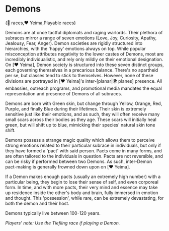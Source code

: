 # Demons

{🧑 races,❤️ Yeima,Playable races}

Demons are at once tactful diplomats and raging warlords. Their plethora of subraces mirror a range of seven emotions (Love, Joy, Curiosity, Apathy, Jealousy, Fear, Anger). Demon societies are rigidly structured into hierarchies, with the 'happy' emotions always on top. While popular misconception attributes negativity to the lower castes of Demons, most are incredibly individualistic, and rely only mildly on their emotional designation. On [❤️ Yeima], Demon society is structured into these seven distinct groups, each governing themselves in a precarious balance. There's no apartheid per se, but classes tend to stick to themselves. However, none of these divisions are portrayed in [❤️ Yeima]'s inter-[planar|🌍 planes] presence. All embassies, outreach programs, and promotional media mandates the equal representation and presence of Demons of all subraces.

Demons are born with Green skin, but change through Yellow, Orange, Red, Purple, and finally Blue during their lifetimes. Their skin is extremely sensitive just like their emotions, and as such, they will often receive many small scars across their bodies as they age. These scars will initially heal green, but will shift up to blue, mimicking their species' natural skin tone shift.

Demons possess a strange magic quality which allows them to perceive strong emotions related to their particular subrace in individuals, but only if they have formed a 'pact' with said person. Pacts come in many forms, and are often tailored to the individuals in question. Pacts are not reversible, and can be risky if performed between two Demons. As such, inter-Demon pact-making is generally frowned down upon on [❤️ Yeima].

If a Demon makes enough pacts (usually an extremely high number) with a particular being, they begin to lose their sense of self, and even corporeal form. In time, and with more pacts, their very mind and essence may take up residence inside the other's body and brain, fully immersed in emotion and thought. This 'possession', while rare, can be extremely devastating, for both the demon and their host.

Demons typically live between 100-120 years.

*Players' note: Use the Tiefling race if playing a Demon.*
